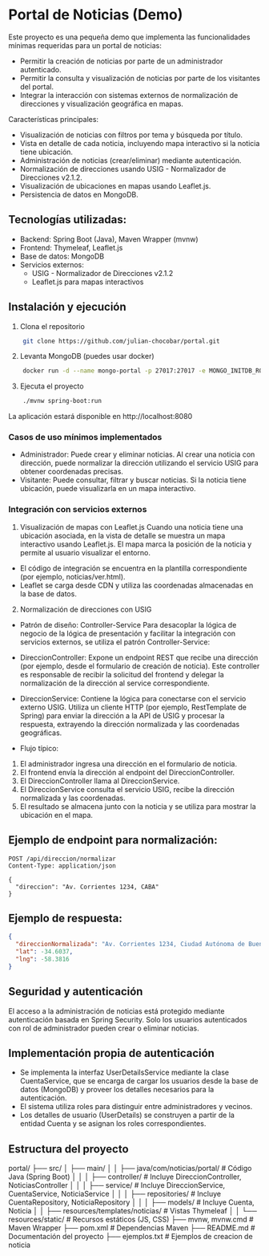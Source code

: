 # Portal de Noticias (Demo)

Este proyecto es una pequeña demo que implementa las funcionalidades mínimas requeridas para un portal de noticias:

- Permitir la creación de noticias por parte de un administrador autenticado.
- Permitir la consulta y visualización de noticias por parte de los visitantes del portal.
- Integrar la interacción con sistemas externos de normalización de direcciones y visualización geográfica en mapas.

Características principales:
- Visualización de noticias con filtros por tema y búsqueda por título.
- Vista en detalle de cada noticia, incluyendo mapa interactivo si la noticia tiene ubicación.
- Administración de noticias (crear/eliminar) mediante autenticación.
- Normalización de direcciones usando USIG - Normalizador de Direcciones v2.1.2.
- Visualización de ubicaciones en mapas usando Leaflet.js.
- Persistencia de datos en MongoDB.

## Tecnologías utilizadas:
- Backend: Spring Boot (Java), Maven Wrapper (mvnw)
- Frontend: Thymeleaf, Leaflet.js
- Base de datos: MongoDB
- Servicios externos:
    - USIG - Normalizador de Direcciones v2.1.2
    - Leaflet.js para mapas interactivos

## Instalación y ejecución

1. Clona el repositorio

```bash
    git clone https://github.com/julian-chocobar/portal.git
```

2. Levanta MongoDB (puedes usar docker)
```bash
    docker run -d --name mongo-portal -p 27017:27017 -e MONGO_INITDB_ROOT_USERNAME=admin -e MONGO_INITDB_ROOT_PASSWORD=admin123 mongo
```

3. Ejecuta el proyecto
```bash
    ./mvnw spring-boot:run
```
La aplicación estará disponible en http://localhost:8080

### Casos de uso mínimos implementados
- Administrador: Puede crear y eliminar noticias. Al crear una noticia con dirección, puede normalizar la dirección utilizando el servicio USIG para obtener coordenadas precisas.
- Visitante: Puede consultar, filtrar y buscar noticias. Si la noticia tiene ubicación, puede visualizarla en un mapa interactivo.

### Integración con servicios externos
1. Visualización de mapas con Leaflet.js
Cuando una noticia tiene una ubicación asociada, en la vista de detalle se muestra un mapa interactivo usando Leaflet.js. El mapa marca la posición de la noticia y permite al usuario visualizar el entorno.
- El código de integración se encuentra en la plantilla correspondiente (por ejemplo, noticias/ver.html).
- Leaflet se carga desde CDN y utiliza las coordenadas almacenadas en la base de datos.

2. Normalización de direcciones con USIG
- Patrón de diseño: Controller-Service
Para desacoplar la lógica de negocio de la lógica de presentación y facilitar la integración con servicios externos, se utiliza el patrón Controller-Service:

- DireccionController:
Expone un endpoint REST que recibe una dirección (por ejemplo, desde el formulario de creación de noticia). Este controller es responsable de recibir la solicitud del frontend y delegar la normalización de la dirección al service correspondiente.
- DireccionService:
Contiene la lógica para conectarse con el servicio externo USIG. Utiliza un cliente HTTP (por ejemplo, RestTemplate de Spring) para enviar la dirección a la API de USIG y procesar la respuesta, extrayendo la dirección normalizada y las coordenadas geográficas.
- Flujo típico:
1. El administrador ingresa una dirección en el formulario de noticia.
2. El frontend envía la dirección al endpoint del DireccionController.
3. El DireccionController llama al DireccionService.
4. El DireccionService consulta el servicio USIG, recibe la dirección normalizada y las coordenadas.
5. El resultado se almacena junto con la noticia y se utiliza para mostrar la ubicación en el mapa.

## Ejemplo de endpoint para normalización:
```http
POST /api/direccion/normalizar
Content-Type: application/json

{
  "direccion": "Av. Corrientes 1234, CABA"
}
```

## Ejemplo de respuesta:
```json
{
  "direccionNormalizada": "Av. Corrientes 1234, Ciudad Autónoma de Buenos Aires",
  "lat": -34.6037,
  "lng": -58.3816
}
```

## Seguridad y autenticación
El acceso a la administración de noticias está protegido mediante autenticación basada en Spring Security. Solo los usuarios autenticados con rol de administrador pueden crear o eliminar noticias.

## Implementación propia de autenticación
- Se implementa la interfaz UserDetailsService mediante la clase CuentaService, que se encarga de cargar los usuarios desde la base de datos (MongoDB) y proveer los detalles necesarios para la autenticación.
- El sistema utiliza roles para distinguir entre administradores y vecinos.
- Los detalles de usuario (UserDetails) se construyen a partir de la entidad Cuenta y se asignan los roles correspondientes.

## Estructura del proyecto

portal/
├── src/
│   ├── main/
│   │   ├── java/com/noticias/portal/         # Código Java (Spring Boot)
│   │   │   ├── controller/                   # Incluye DireccionController, NoticiasController
│   │   │   ├── service/                      # Incluye DireccionService, CuentaService, NoticiaService
│   │   │   ├── repositories/                 # Incluye CuentaRepository, NoticiaRepository
│   │   │   ├── models/                       # Incluye Cuenta, Noticia
│   │   ├── resources/templates/noticias/     # Vistas Thymeleaf
│   │   └── resources/static/                 # Recursos estáticos (JS, CSS)
├── mvnw, mvnw.cmd                            # Maven Wrapper
├── pom.xml                                   # Dependencias Maven
├── README.md                                 # Documentación del proyecto
├── ejemplos.txt                              # Ejemplos de creacion de noticia
